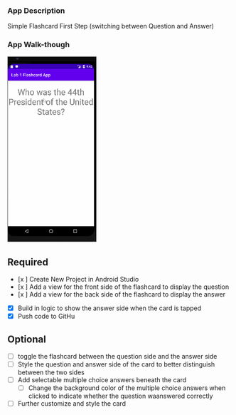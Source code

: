 ### App Description
Simple Flashcard First Step (switching between Question and Answer)

### App Walk-though


<img src="lab1_gif.gif" width=200><br>



## Required
- [x ] Create New Project in Android Studio
- [x ] Add a view for the front side of the flashcard to display the question
- [x ] Add a view for the back side of the flashcard to display the answer
- [x] Build in logic to show the answer side when the card is tapped
- [x] Push code to GitHu
## Optional
- [ ] toggle the flashcard between the question side and the answer side
- [ ] Style the question and answer side of the card to better distinguish between the two sides
- [ ] Add selectable multiple choice answers beneath the card
   - [ ] Change the background color of the multiple choice answers when clicked to indicate whether the question waanswered correctly
- [ ] Further customize and style the card